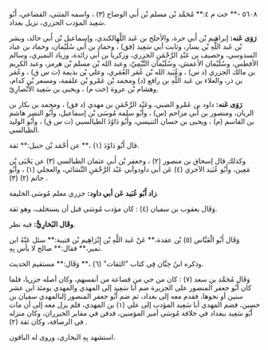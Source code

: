 ٥٦٠٨ -** خت م ٤:** مُحَمَّد بْن مسلم بْن أَبي الوضاح (٣) ، واسمه المثنى، القضاعي، أَبُو سَعِيد المؤدب الجزري، نزيل بغداد.

**رَوَى عَنه:** إبراهيم بْن أَبي حرة، والأجلح بن عَبد اللَّهِالكندي، وإسماعيل بْن أَبي خالد، وبشر بْن عَبد اللَّهِ بْن يسار، وثابت أبي سَعِيد (فق) ، وحماد بن أَبي سُلَيْمان، وحماد بن عباد السدوسي، وخصيف بن عَبْدِ الرَّحْمَنِ الجزري، وزكريا بن أَبي زائدة، وزياد النميري، وسالم الأفطس، وسُلَيْمان الأعمش، وسُلَيْمان التَّيْمِيّ، وعبد الله بْن مسلم بْن هرمز، وعبد الكريم بن مالك الجزري (د س) ، وعُبَيد الله بْن عُمَر العُمَري، وعلي بْن بذيمة (ت س ق) ، وعُمَر بن ذر، والعلاء بن عَبد اللَّهِ بن رافع (د) ومحمد بْن عَمْرو بْن علقمة، ومسعر بْن كدام، وهشام بْن عروة (خت م) ، ويحيى بن سَعِيد الأَنْصارِيّ.

**رَوَى عَنه:** داود بن عَمْرو الضبي، وعَبْد الرَّحْمَنِ بن مهدي (د فق) ، ومحمد بن بكار بن الريان، ومنصور بن أَبي مزاحم (س) ، وأَبُو سلمة مُوسَى بْن إسماعيل، وأَبُو النضر هاشم بن القاسم (م) ، ويحيى بن حسان التنيسي، وأَبُو دَاوُدَ الطيالسيي (ت س ق) ، وأَبُو الوليد الطيالسي.

قال أَبُو دَاوُدَ (١) ،** عن أَحْمَد بْن حنبل:** ثقة.

وكذلك قال إسحاق بن منصور (٢) ، وجعفر بْن أَبي عثمان الطيالسي (٣) عن يَحْيَى بْن مَعِين، وأَبُو عُبَيد الآجري (٤) عَن أبي داودوأبي عَبْد الرَّحْمَنِ النَّسَائي، والعجلي (١) ، وأَبُو حاتم (٢) (٣) .

**زاد أَبُو عُبَيد عَن أبي داود:** جزري معلم مُوسَى الخليفة.

وَقَال يعقوب بن سفيان (٤) : كان مؤدب مُوسَى قبل أن يستخلف، وهو ثقة.

**وقَال البُخارِيُّ:** فيه نظر.

وَقَال أَبُو الْعَبَّاس (٥) بْن عقدة،** عَنْ عَبد اللَّهِ بْن إِبْرَاهِيم بْن قتيبة:** سئل عَنْهُ ابن نمير،** فقال:** صالح لا بأس بِهِ.

وذكره ابنُ حِبَّان فِي كتاب "الثقات" (٦) ،** وَقَال:** مستقيم الحديث.

وَقَال مُحَمَّد بن سعد (٧) : كان من حي من قضاعة من أنفسهم، وكان أصله جزريا، فلما كان أَبُو جعفر المنصور على الجزيرة ضم أبا سَعِيد إلى المهدي والمهدي يومئذ ابن عشر سنين أو نحوها، فقدم معه إلى بغداد، ثم ضم أَبُو جعفر المنصور إلىالمهدي سفيان بن حسين، فضم المهدي أبا سَعِيد المؤدب إلى علي (١) بن المهدي، فلم يزل معه إلى أن مات أَبُو سَعِيد ببغداد في خلافة مُوسَى أمير المؤمنين، فدفن في مقابر الخيزران، وكان منزله في الرصافة، وكان ثقة (٢) .

استشهد بِهِ البخاري، وروى له الباقون.